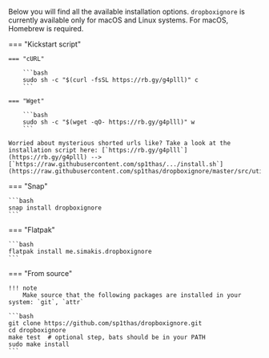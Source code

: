 Below you will find all the available installation options. `dropboxignore` is currently available only for macOS and 
Linux systems.  For macOS, Homebrew is required.


=== "Kickstart script"


    === "cURL"
    
        ```bash
        sudo sh -c "$(curl -fsSL https://rb.gy/g4plll)" c
        ```
    
    === "Wget"
    
        ```bash
        sudo sh -c "$(wget -qO- https://rb.gy/g4plll)" w
        ```

    Worried about mysterious shorted urls like? Take a look at the installation script here: [`https://rb.gy/g4plll`](https://rb.gy/g4plll) --> [`https://raw.githubusercontent.com/sp1thas/.../install.sh`](https://raw.githubusercontent.com/sp1thas/dropboxignore/master/src/utils/install.sh)

=== "Snap"

    ```bash
    snap install dropboxignore
    ```

=== "Flatpak"

    ```bash
    flatpak install me.simakis.dropboxignore
    ```

=== "From source"

    !!! note
        Make source that the following packages are installed in your system: `git`, `attr`

    ```bash
    git clone https://github.com/sp1thas/dropboxignore.git
    cd dropboxignore
    make test  # optional step, bats should be in your PATH
    sudo make install
    ```
